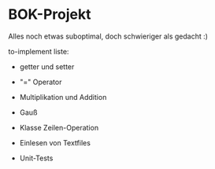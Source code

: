 # BOK-Projekt

Alles noch etwas suboptimal, doch schwieriger als gedacht :)

to-implement liste:

- getter und setter

- "=" Operator

- Multiplikation und Addition

- Gauß


- Klasse Zeilen-Operation


- Einlesen von Textfiles


- Unit-Tests
